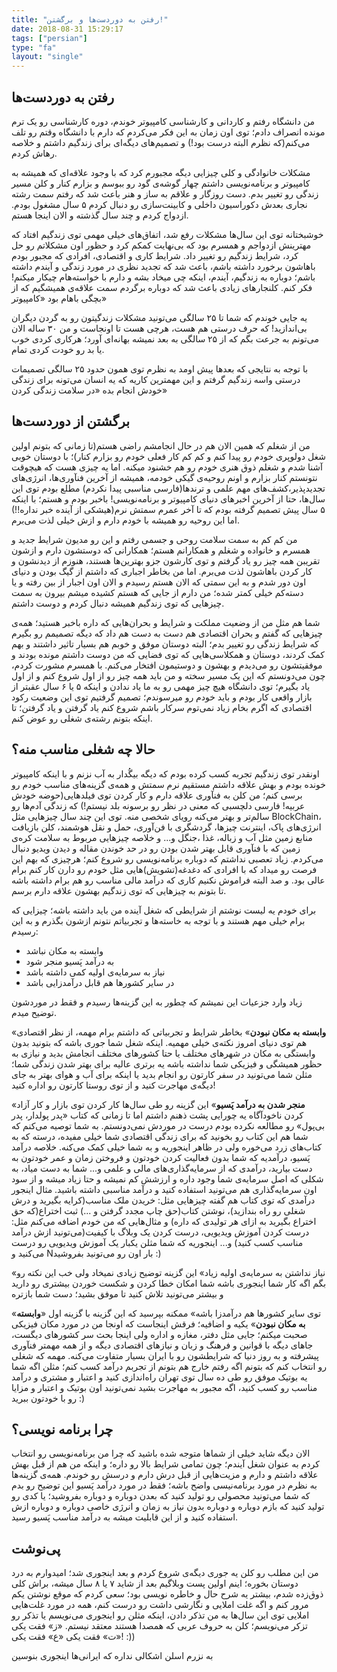 ```yaml
---
title: "رفتن به دوردست‌ها و برگشتن!"
date: 2018-08-31 15:29:17
tags: ["persian"]
type: "fa"
layout: "single"
---
```


## رفتن به دوردست‌ها

من دانشگاه رفتم و کاردانی و کارشناسی کامپیوتر خوندم، دوره کارشناسی رو یک ترم مونده انصراف دادم؛ توی اون زمان به این فکر می‌کردم که دارم با دانشگاه وقتم رو تلف می‌کنم(که نظرم البته درست بود!) و تصمیم‌های دیگه‌ای برای زندگیم داشتم و خلاصه رهاش کردم.

مشکلات خانوادگی و کلی چیزایی دیگه مجبورم کرد که با وجود علاقه‌ای که همیشه به کامپیوتر و برنامه‌نویسی داشتم چهار گوشه‌ی گود رو ببوسم و بزارم کنار و کلن مسیر زندگی رو تغییر بدم. دست روزگار و علاقم به ساز و هنر باعث شد که رفتم سمت رشته نجاری بعدش دکوراسیون داخلی و کابینت‌سازی رو دنبال کردم ۵ سال مشغول بودم. ازدواج کردم و چند سال گذشته و الان اینجا هستم.

خوشبختانه توی این سال‌ها مشکلات رفع شد، اتفاق‌های خیلی مهمی توی زندگیم افتاد که مهترینش ازدواجم و همسرم بود که بی‌نهایت کمکم کرد و حظور اون مشکلاتم رو حل کرد، شرایط زندگیم رو تغییر داد. شرایط کاری و اقتصادی، افرادی که مجبور بودم باهاشون برخورد داشته باشم، باعث شد که تجدید نظری در مورد زندگی و آیندم داشته باشم؛ دوباره به زندگیم، آیندم، اینکه چی میخاد بشه و دارم با خواسته‌هام چیکار میکنم! فکر کنم. کلنجارهای زیادی باعث شد که دوباره برگردم سمت علاقه‌ی همیشگیم که از بچگی باهام بود «کامپیوتر»

یه جایی خوندم که شما تا ۲۵ سالگی می‌تونید مشکلات زندگیتون رو به گردن دیگران بی‌اندازید! که حرف درستی هم هست، هرچی هست تا اونجاست و من ۳۰ ساله الان می‌تونم به جرعت بگم که از ۲۵ سالگی به بعد نمیشه بهانه‌ای آورد؛ هرکاری کردی خوب یا بد رو خودت کردی تمام.

با توجه به نتایجی که بعد‌ها پیش اومد به نظرم توی همون حدود ۲۵ سالگی تصمیمات درستی واسه زندگیم گرفتم و این مهمترین کاریه که یه انسان می‌تونه برای زندگی خودش انجام بده «در سلامت زندگی کردن»

## برگشتن از دوردست‌ها

من از شغلم که همین الان هم در حال انجامشم راضی هستم(تا زمانی که بتونم اولین شغل دولوپری خودم رو پیدا کنم و کم کم کار فعلی خودم رو بزارم کنار)؛ با دوستان خوبی آشنا شدم و شغلم ذوق هنری خودم رو هم خشنود میکنه. اما یه چیزی هست که هیچوقت نتونستم کنار بزارم و اونم روحیه‌ی گیکی خودمه، همیشه از آخرین فنآوری‌ها، انرژی‌های تجدیدپذیر،کشف‌های مهم علمی و ترندها(فارسی مناسبی پیدا نکردم) مطلع بودم توی این سال‌ها، حتا از آخرین اخبرهای دنیای کامپیوتر و برنامه‌نویسی! باخبر بودم و هستم؛ با اینکه ۵ سال پیش تصمیم گرفته بودم که تا آخر عمرم سمتش نرم(هیشکی از آینده خبر نداره!!) اما این روحیه رو همیشه با خودم دارم و ازش خیلی لذت می‌برم.

من کم کم به سمت سلامت روحی و جسمی رفتم و این رو مدیون شرایط جدید و همسرم و خانواده و شغلم و همکارانم هستم؛ همکارانی که دوستشون دارم و ازشون تقریبن همه چیز رو یاد گرفتم و توی کارشون جزو بهترین‌ها هستند، هنوزم از دیدنشون و کار کردن باهاشون لذت می‌برم. اما من بخاطر اجباری که داشتم از گیگ بودن و دنیای اون دور شدم و به این سمتی که الان هستم رسیدم و الان اون اجبار از بین رفته و یا دسته‌کم خیلی کمتر شده؛ من دارم از جایی که هستم کشیده میشم بیرون به سمت چیزهایی که توی زندگیم همیشه دنبال کردم و دوست داشتم.

شما هم مثل من از وضعیت مملکت و شرایط و بحران‌هایی که داره باخبر هستید؛ همه‌ی چیزهایی که گفتم و بحران اقتصادی هم دست به دست هم داد که دیگه تصمیمم رو بگیرم که شرایط زندگی رو تغییر بدم؛ البته دوستان موفق و خوبم هم بسیار تاثیر داشتند و بهم کمک کردند، دوستان و همکلاسی‌هایی که توی فضایی که من دوست داشتم مونده بودند و موفقیتشون رو می‌دیدم و بهشون و دوستیمون افتخار می‌کنم. با همسرم مشورت کردم، چون می‌دونستم که این یک مسیر سخته و من باید همه چیز رو از اول شروع کنم و از اول یاد بگیرم؛ توی دانشگاه هیچ چیز مهمی رو به ما یاد ندادن و اینکه ۵ یا ۶ سال عقبتر از بازار واقعی کار بودم و باید خودم رو میرسوندم؛ تصمیم گرفتیم توی این وضعیت رکود اقتصادی که اگرم بخام زیاد نمی‌توم سرکار باشم شروع کنم یاد گرفتن و یاد گرفتن؛ تا اینکه بتونم رشته‌ی شغلی رو عوض کنم.

## حالا چه شغلی مناسب منه؟

اونقدر توی زندگیم تجربه کسب کرده بودم که دیگه بیگُدار به آب نزنم و با اینکه کامپیوتر خونده بودم و بهش علاقه داشتم مستقیم نرم سمتش و همه‌ی گزینه‌های مناسب خودم رو برسی کنم؛ من کلن به فنآوری علاقه دارم و کار کردن توی فیلدهایی(حوضه خودش عربیه! فارسی دلچسبی که معنی در نظر رو برسونه بلد نیستم!) که زندگی آدم‌ها رو سالم‌تر و بهتر می‌کنه رویای شخصی منه. توی این چند سال چیزهایی مثل BlockChain، انرژی‌های پاک، اینترنت چیزها، گردشگری با فن‌آوری، حمل و نقل هوشمند، کلن بازیافت منابع زمین مثل آب و زباله، غذا ،جنگل و... و خلاصه چیزهایی مربوط به سلامت کره‌ی زمین که با فنآوری قابل بهتر شدن بودن رو در حد خوندن مقاله و دیدن ویدیو دنبال می‌کردم. زیاد تعصبی نداشتم که دوباره برنامه‌نویسی رو شروع کنم؛ هرچیزی که بهم این فرصت رو میداد که با افرادی که دغدغه‌(تشویش)هایی مثل خودم رو دارن کار کنم برام عالی بود. و صد البته فراموش نکنیم کاری که درآمد مالی مناسب رو هم برام داشته باشه تا بتونم به چیزهایی که توی زندگیم بهشون علاقه دارم برسم.

برای خودم یه لیست نوشتم از شرایطی که شغل آینده من باید داشته باشه؛ چیزایی که برام خیلی مهم هستند و با توجه به خاسته‌ها و تجربیاتم نتونم ازشون بگذرم و به این رسیدم:

- وابسته به مکان نباشد
- به درآمد پَسیو منجر شود
- نیاز به سرمایه‌ی اولیه کمی داشته باشد
- در سایر کشورها هم قابل درآمدزایی باشد

زیاد وارد جزعیات این نمیشم که چطور به این گزینه‌ها رسیدم و فقط در موردشون توضیح میدم.

«**وابسته به مکان نبودن**» بخاطر شرایط و تجربیاتی که داشتم برام مهمه، از نظر اقتصادی هم توی دنیای امروز نکته‌ی خیلی مهمیه. اینکه شغل شما جوری باشه که بتونید بدون وابستگی به مکان در شهرهای مختلف یا حتا کشورهای مختلف انجامش بدید و نیازی به حظور همیشگی و فیزیکی شما نداشته باشه یه برتری عالیه برای بهتر شدن زندگی شما؛ مثلن شما می‌تونید در سفر کارتون رو انجام بدید یا اینکه برای آب و هوای بهتر به جای دیگه‌ی مهاجرت کنید و از توی روستا کارتون رو اداره کنید!

«**منجر شدن به درآمد پَسیو**» این گزینه رو طی سال‌ها کار کردن توی بازار و کار آزاد کردن ناخودآگاه یه چورایی پشت ذهنم داشتم اما تا زمانی که کتاب «پدر پولدار، پدر بی‌پول»‌ رو مطالعه نکرده بودم درست در موردش نمی‌دونستم. به شما توصیه می‌کنم که شما هم این کتاب رو بخونید که برای زندگی اقتصادی شما خیلی مفیده، درسته که به کتاب‌های زرد می‌خوره ولی در ظاهر اینجوریه و به شما خیلی کمک می‌کنه. خلاصه درآمد پَسیو، درآمدیه که شما بدون فعالیت کردن خودتون و فروختن زمان و عمر خودتون به دست بیارید، درآمدی که از سرمایه‌گذاری‌های مالی و علمی و... شما به دست میاد، به شکلی که اصل سرما‌یه‌ی شما وجود داره و ارزشش کم نمیشه و حتا زیاد میشه و از سود اون سرمایه‌گذاری هم می‌تونید استفاده کنید و درآمد مناسبی داشته باشید. مثال اینجور درآمدی که توی کتاب هم گفته چیزهایی مثل: خریدن ملک مناسب(کرایه بگیرید و درش شغلی رو راه بندازید)، نوشتن کتاب(حق چاپ مجدد گرفتن و ...) ثبت اختراع(که حق اختراع بگیرید به ازای هر تولیدی که داره) و مثال‌هایی که من خودم اضافه می‌کنم مثل: درست کردن آموزش ویدیویی، درست کردن یک وبلاگ با کیفیت(می‌تونید ازش درآمد مناسب کسب کنید) و... اینجوریه که شما مثلن یکبار یک آموزش ویدیویی رو درست می‌کنید و Nبار اون رو می‌تونید بفروشید :)

«نیاز نداشتن به سرمایه‌ی اولیه زیاد» این گزینه توضیح زیادی نمیخاد ولی خب این نکته رو بگم اگه کار شما اینجوری باشه شما امکان خطا کردن و شکست خوردن بیشتری رو دارید و بیشتر می‌تونید تلاش کنید تا موفق بشید؛ دست شما بازتره

«توی سایر کشورها هم درآمدزا باشه» ممکنه بپرسید که این گزینه با گزینه اول «**وابسته به مکان نبودن**» یکیه و اضافیه؛ فرقش اینجاست که اونجا من در مورد مکان فیزیکی صحبت میکنم؛ جایی مثل دفتر، مغازه و اداره ولی اینجا بحث سر کشورهای دیگست، جاهای دیگه با قوانین و فرهنگ و زبان و نیازهای اقتصادی دیگه و از همه مهمتر فنآوری پیشرفته و به روز دنیا که شرایطشون رو با ایران بسیار متفاوت می‌کنه. مهمه که شغلی رو انتخاب کنم که بتونم اگه رفتم خارج هم بتونم از تجربم درآمد کسب کنم؛ مثلن اگه شما یه بوتیک موفق رو طی ده سال توی تهران راه‌اندازی کنید و اعتبار و مشتری و درآمد مناسب رو کسب کنید، اگه مجبور به مهاجرت بشید نمی‌تونید اون بوتیک و اعتبار و مزایا رو با خودتون ببرید :)

## چرا برنامه نویسی؟

الان دیگه شاید خیلی از شماها متوجه شده باشید که چرا من برنامه‌نویسی رو انتخاب کردم به عنوان شغل آیندم؛ چون تمامی شرایط بالا رو داره؛ و اینکه من هم از قبل بهش علاقه داشتم و دارم و مزیت‌هایی از قبل درش دارم و درسش رو خوندم. همه‌ی گزینه‌ها به نظرم در مورد برنامه‌نیسی واضح باشه؛ فقط در مورد درآمد پَسیو این توضیح رو بدم که شما می‌تونید محصولی رو تولید کنید که بعدن دوباره و دوباره بفروشید؛ یا کدی رو تولید کنید که بازم دوباره و دوباره بدون نیاز به زمان و انرژی خاصی دوباره و دوباره ازش استفاده کنید و از این قابلیت میشه به درآمد مناسب پَسیو رسید.

## پی‌نوشت

من این مطلب رو کلن یه جوری دیگه‌ی شروع کردم و بعد اینجوری شد؛ امیدوارم به درد دوستان بخوره؛ اینم اولین پست وبلاگیم بعد از شاید ۷ یا ۸ سال میشه، براش کلی ذوق‌زده شدم، بیشتر یه شرح حال و خاطره نویسی بود؛ سعی کردم که موقع نوشتن یکم مرور کنم و اگه غلت املایی و نگارشی داشت رو درست کنم، همه در مورد غلت‌هایی املایی توی این سال‌ها به من تذکر دادن، اینکه مثلن رو اینجوری می‌نویسم یا تذکر رو تزکر می‌نویسم؛ کلن به حروف عربی که همصدا هستند معتقد نیستم. «ز» فقت یکی «ت» فقت یکی «ع» فقت یکی! :))

به نزرم اسلن اشکالی نداره که ایرانی‌ها اینجوری بنوسین
